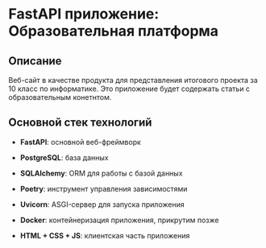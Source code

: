 # FastAPI приложение: Образовательная платформа

## Описание

Веб-сайт в качестве продукта для представления итогового проекта за 10 класс по информатике. Это приложение будет содержать статьи с образовательным конетнтом.

## Основной стек технологий

- **FastAPI**: основной веб-фреймворк
- **PostgreSQL**: база данных
- **SQLAlchemy**: ORM для работы с базой данных
- **Poetry**: инструмент управления зависимостями
- **Uvicorn**: ASGI-сервер для запуска приложения
- **Docker**: контейнеризация приложения, прикрутим позже

- **HTML + CSS + JS**: клиентская часть приложения